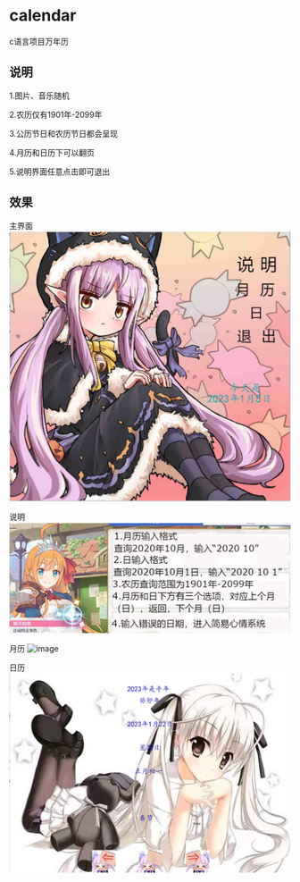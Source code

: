 # calendar

c语言项目万年历

## 说明

1.图片、音乐随机

2.农历仅有1901年-2099年

3.公历节日和农历节日都会呈现

4.月历和日历下可以翻页

5.说明界面任意点击即可退出

## 效果

主界面
![image](https://github.com/BeiYazi0/calendar/blob/main/test/main.PNG)

说明
![image](https://github.com/BeiYazi0/calendar/blob/main/test/instruction.PNG)

月历
![image](https://github.com/BeiYazi0/calendar/blob/main/test/month.PNG)

日历
![image](https://github.com/BeiYazi0/calendar/blob/main/test/day.PNG)
